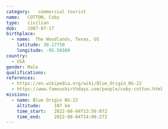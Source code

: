 ```yaml
---
category:	commercial tourist
name:	COTTON, Coby
type:	civilian
dob:	1987-07-17
birthplace:
  - name:  The Woodlands, Texas, US
    latitude: 30.17750
    longitude: -95.50389
country:
  - USA
gender:	Male
qualifications:
references:
  - https://en.wikipedia.org/wiki/Blue_Origin_NS-22
  - https://www.famousbirthdays.com/people/coby-cotton.html
missions:
  - name: Blue Origin NS-22
    altitude:     107 km
    time_start:   2022-08-04T13:56:07Z
    time_end:     2022-08-04T14:06:27Z
---
```

